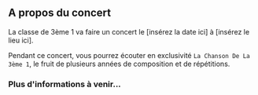 ## A propos du concert

La classe de 3ème 1 va faire un concert le \[insérez la date ici\] à \[insérez le lieu ici\].

Pendant ce concert, vous pourrez écouter en exclusivité `La Chanson De La 3ème 1`, le fruit de plusieurs années de composition et de répétitions.

### Plus d'informations à venir...


